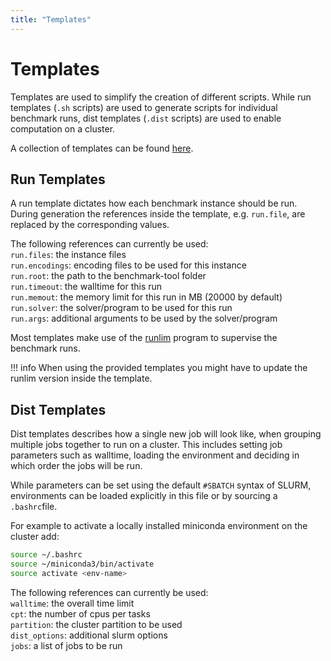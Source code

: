 ```yaml
---
title: "Templates"
---
```


# Templates

Templates are used to simplify the creation of different scripts. While run templates (`.sh` scripts) are used to generate scripts for individual benchmark runs, dist templates (`.dist` scripts) are used to enable computation on a cluster.

A collection of templates can be found [here](https://github.com/potassco/benchmark-tool/blob/master/templates).

## Run Templates
A run template dictates how each benchmark instance should be run. During generation the references inside the template, e.g. `run.file`, are replaced by the corresponding values.

The following references can currently be used:  
`run.files`: the instance files  
`run.encodings`: encoding files to be used for this instance  
`run.root`: the path to the benchmark-tool folder  
`run.timeout`: the walltime for this run  
`run.memout`: the memory limit for this run in MB (20000 by default)  
`run.solver`: the solver/program to be used for this run  
`run.args`: additional arguments to be used by the solver/program  


Most templates make use of the [runlim](https://github.com/arminbiere/runlim) program to supervise the benchmark runs.

!!! info
    When using the provided templates you might have to update the runlim version inside the template.

## Dist Templates

Dist templates describes how a single new job will look like, when grouping multiple jobs together to run on a cluster. This includes setting job parameters such as walltime, loading the environment and deciding in which order the jobs will be run.

While parameters can be set using the default `#SBATCH` syntax of SLURM, environments can be loaded explicitly in this file or by sourcing a `.bashrc`file.

For example to activate a locally installed miniconda environment on the cluster add:
```bash
source ~/.bashrc
source ~/miniconda3/bin/activate
source activate <env-name>
```

The following references can currently be used:  
`walltime`: the overall time limit  
`cpt`: the number of cpus per tasks  
`partition`: the cluster partition to be used  
`dist_options`: additional slurm options  
`jobs`: a list of jobs to be run  
